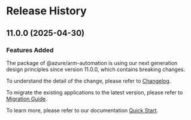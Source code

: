 # Release History
    
## 11.0.0 (2025-04-30)

### Features Added

The package of @azure/arm-automation is using our next generation design principles since version 11.0.0, which contains breaking changes.

To understand the detail of the change, please refer to [Changelog](https://aka.ms/js-track2-changelog).

To migrate the existing applications to the latest version, please refer to [Migration Guide](https://aka.ms/js-track2-migration-guide).

To learn more, please refer to our documentation [Quick Start](https://aka.ms/azsdk/js/mgmt/quickstart).
